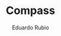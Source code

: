 ---
title: Compass
github: https://github.com/excentris/compass
demo: http://excentris.github.io/compass/
author: Eduardo Rubio
ssg:
  - Jekyll
cms:
  - No Cms
---